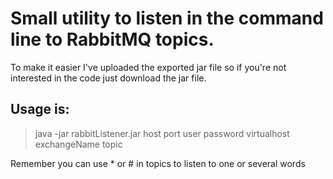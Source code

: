 # Small utility to listen in the command line to RabbitMQ topics.


To make it easier I've uploaded the exported jar file so if you're not interested in the code just download the jar file.

## Usage is:

> java -jar rabbitListener.jar host port user password virtualhost exchangeName topic

Remember you can use * or # in topics to listen to one or several words